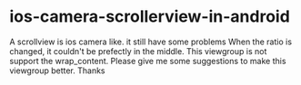 # ios-camera-scrollerview-in-android
A scrollview is ios camera like. it still have some problems
When the ratio is changed, it couldn't be prefectly in the middle.
This viewgroup is not support the wrap_content.
Please give me some suggestions to make this viewgroup better.
Thanks
